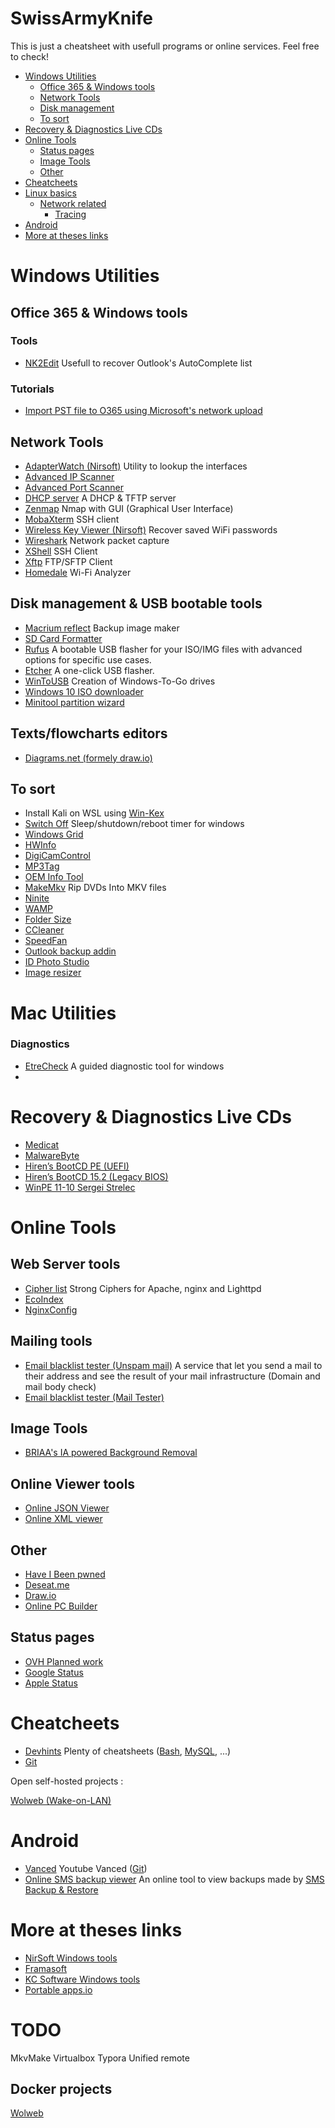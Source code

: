 # SwissArmyKnife

This is just a cheatsheet with usefull programs or online services. Feel free to check!

- [Windows Utilities](#windows-utilities)
  * [Office 365 & Windows tools](#Office-365-&-Windows-tools)
  * [Network Tools](#network-tools)
  * [Disk management](#disk-management)
  * [To sort](#to-sort)
- [Recovery & Diagnostics Live CDs](#recovery---diagnostics-live-cds)
- [Online Tools](#online-tools)
  * [Status pages](#status-pages)
  * [Image Tools](#image-tools)
  * [Other](#other)
- [Cheatcheets](#cheatcheets)
- [Linux basics](linux/basics.md)
  * [Network related](#network-related)
    + [Tracing](#tracing)
- [Android](#android)
- [More at theses links](#more-at-theses-links)

# Windows Utilities
## Office 365 & Windows tools
### Tools 

- [NK2Edit](https://www.nirsoft.net/utils/outlook_nk2_edit.html)
  Usefull to recover Outlook's AutoComplete list

### Tutorials

- [Import PST file to O365 using Microsoft's network upload](https://www.youtube.com/watch?v=8DhOTQPzFyU)

## Network Tools

- [AdapterWatch (Nirsoft)](https://www.nirsoft.net/utils/awatch.html) 
  Utility to lookup the interfaces 
- [Advanced IP Scanner](https://www.advanced-ip-scanner.com/) 
- [Advanced Port Scanner](https://www.advanced-port-scanner.com/fr/) 
- [DHCP server](http://www.dhcpserver.de/cms/download/) 
  A DHCP & TFTP server 
- [Zenmap](https://nmap.org/download.html ) 
  Nmap with GUI (Graphical User Interface)
- [MobaXterm](https://mobaxterm.mobatek.net/download.html) 
  SSH client 
- [Wireless Key Viewer (Nirsoft)](https://www.nirsoft.net/utils/wireless_key.html) 
  Recover saved WiFi passwords
- [Wireshark](https://www.wireshark.org/#download) 
  Network packet capture
- [XShell](https://www.netsarang.com/en/xshell-download/) 
  SSH Client
- [Xftp](https://www.netsarang.com/en/xftp-download/)
  FTP/SFTP Client 
- [Homedale](https://www.the-sz.com/products/homedale/)
  Wi-Fi Analyzer


## Disk management & USB bootable tools

- [Macrium reflect](https://www.macrium.com/reflectfree)
  Backup image maker
- [SD Card Formatter](https://www.sdcard.org/downloads/formatter/eula_windows/) 
- [Rufus](https://rufus.ie/) 
  A bootable USB flasher for your ISO/IMG files with advanced options for specific use cases. 
- [Etcher](https://www.balena.io/etcher/) 
  A one-click USB flasher.
- [WinToUSB](https://www.easyuefi.com/wintousb/) 
  Creation of Windows-To-Go drives
- [Windows 10 ISO downloader](https://www.microsoft.com/fr-fr/software-download/windows10) 
- [Minitool partition wizard](https://www.partitionwizard.com/download.html) 

## Texts/flowcharts editors

- [Diagrams.net (formely draw.io)](https://app.diagrams.net/)


## To sort
- Install Kali on WSL using [Win-Kex](https://www.kali.org/docs/wsl/win-kex/)
- [Switch Off](https://www.clubic.com/telechargement-en-cours/9272-0-switch-off.html) 
  Sleep/shutdown/reboot timer for windows
- [Windows Grid](http://windowgrid.net/) 
- [HWInfo](https://www.hwinfo.com/download/) 
- [DigiCamControl](http://digicamcontrol.com/download) 
- [MP3Tag](https://www.mp3tag.de/en/download.html) 
- [OEM Info Tool](https://www.trishtech.com/oem-info-tool/)
- [MakeMkv](https://www.makemkv.com/) 
  Rip DVDs Into MKV files
- [Ninite](https://ninite.com/) 
- [WAMP](https://www.wampserver.com/#download-wrapper)
- [Folder Size](http://www.folder-size.com/) 
- [CCleaner](https://www.ccleaner.com/fr-fr/ccleaner/download) 
- [SpeedFan](http://www.speedfan.fr/) 
- [Outlook backup addin](https://github.com/HoffmannTom/outlookbackupaddin)
- [ID Photo Studio](https://www.kcsoftwares.com/?idps) 
- [Image resizer](https://www.bricelam.net/ImageResizer/) 

# Mac Utilities
### Diagnostics 
- [EtreCheck](https://www.etrecheck.com/fr/index.html)
  A guided diagnostic tool for windows
- 

# Recovery & Diagnostics Live CDs 

- [Medicat](https://gbatemp.net/threads/medicat-usb-a-multiboot-linux-usb-for-pc-repair.361577/) 
- [MalwareByte](https://fr.malwarebytes.com/mwb-download/thankyou/) 
- [Hiren’s BootCD PE (UEFI)](https://www.hirensbootcd.org/)
- [Hiren’s BootCD 15.2 (Legacy BIOS)](https://www.hirensbootcd.org/hbcd-v152/)
- [WinPE 11-10 Sergei Strelec](https://sergeistrelec.name)

# Online Tools
## Web Server tools
- [Cipher list](https://cipherlist.eu/) 
  Strong Ciphers for Apache, nginx and Lighttpd
- [EcoIndex](http://www.ecoindex.fr/) 
- [NginxConfig](https://www.digitalocean.com/community/tools/nginx)
## Mailing tools
- [Email blacklist tester (Unspam mail)](https://unspam.email/) 
  A service that let you send a mail to their address and see the result of your mail infrastructure (Domain and mail body check)
- [Email blacklist tester (Mail Tester)](https://www.mail-tester.com/)
## Image Tools
- [BRIAA's IA powered Background Removal](https://huggingface.co/spaces/briaai/BRIA-RMBG-1.4)
## Online Viewer tools
- [Online JSON Viewer](https://jsonformatter.org/json-parser)
- [Online XML viewer ](https://codebeautify.org/xmlviewer)


  
## Other
- [Have I Been pwned ](https://haveibeenpwned.com/)
- [Deseat.me](https://www.deseat.me/) 
- [Draw.io](https://app.diagrams.net/)
- [Online PC Builder](https://pcpartpicker.com/list/) 




## Status pages 

- [OVH Planned work](http://travaux.ovh.net/) 
- [Google Status](https://www.google.com/appsstatus#hl=fr&v=status) 
- [Apple Status](https://www.apple.com/support/systemstatus/)



# Cheatcheets

- [Devhints](https://devhints.io/) 
  Plenty of cheatsheets ([Bash](https://devhints.io/bash), [MySQL](https://devhints.io/mysql), ...)
- [Git](http://rogerdudler.github.io/git-guide/) 



Open self-hosted projects : 

[Wolweb (Wake-on-LAN)](https://github.com/unikiteam/wolweb)

# Android	

- [Vanced](https://vancedapp.com/) 
  Youtube Vanced ([Git](https://github.com/YTVanced/))
- [Online SMS backup viewer](https://mattj.io/sms-backup-reader-2/main)
  An online tool to view backups made by [SMS Backup & Restore](https://play.google.com/store/apps/details?id=com.riteshsahu.SMSBackupRestore)



# More at theses links 

- [NirSoft Windows tools](https://www.nirsoft.net/)
- [Framasoft](https://framasoft.org/)
- [KC Software Windows tools](https://www.kcsoftwares.com/)
- [Portable apps.io](https://portapps.io/)

# TODO
MkvMake
Virtualbox
Typora
Unified remote

## Docker projects

[Wolweb](https://github.com/unikiteam/wolweb)

